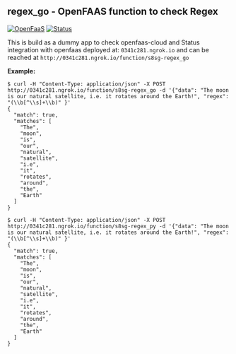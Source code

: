 ## regex_go - OpenFAAS function to check Regex
[![OpenFaaS](https://img.shields.io/badge/openfaas-serverless-blue.svg)](https://www.openfaas.com)
[![Status](http://http://7d86c827.ngrok.io/function/of_badge_gen?user=s8sg&repo=of_badge_gen&branch=master)](http://7d86c827.ngrok.io)

This is build as a dummy app to check openfaas-cloud and Status integration with openfaas deployed at: 
`0341c281.ngrok.io` and can be reached at `http://0341c281.ngrok.io/function/s8sg-regex_go`
   
 
  
**Example:**
```
$ curl -H "Content-Type: application/json" -X POST http://0341c281.ngrok.io/function/s8sg-regex_go -d '{"data": "The moon is our natural satellite, i.e. it rotates around the Earth!", "regex": "(\\b[^\\s]+\\b)" }'
{
  "match": true,
  "matches": [
    "The",
    "moon",
    "is",
    "our",
    "natural",
    "satellite",
    "i.e",
    "it",
    "rotates",
    "around",
    "the",
    "Earth"
  ]
}

$ curl -H "Content-Type: application/json" -X POST http://0341c281.ngrok.io/function/s8sg-regex_py -d '{"data": "The moon is our natural satellite, i.e. it rotates around the Earth!", "regex": "(\\b[^\\s]+\\b)" }'
{
  "match": true,
  "matches": [
    "The",
    "moon",
    "is",
    "our",
    "natural",
    "satellite",
    "i.e",
    "it",
    "rotates",
    "around",
    "the",
    "Earth"
  ]
}
```
